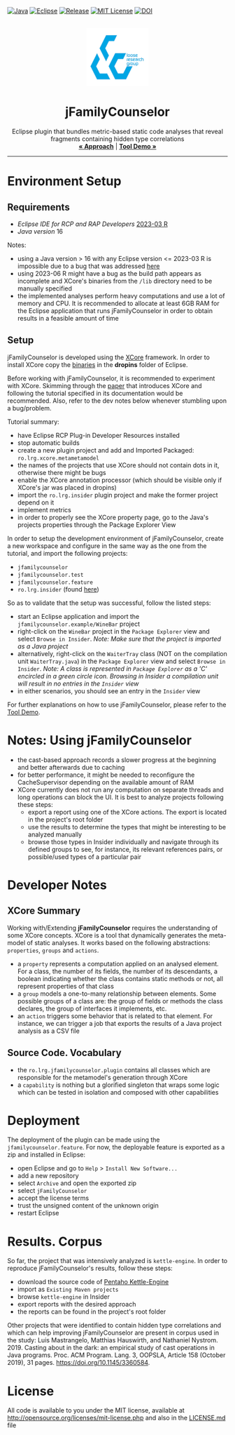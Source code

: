 [java-shield]: https://img.shields.io/badge/Java-ED8B00?style=for-the-badge&logo=java&logoColor=white
[java-url]: https://www.java.com/en/

[eclipse-shield]: https://img.shields.io/badge/Eclipse-2C2255?style=for-the-badge&logo=eclipse&logoColor=white
[eclipse-url]: https://www.eclipse.org/

[release-shield]: https://img.shields.io/github/v/release/SourceCodeCodex/jFamilyCounselor?style=for-the-badge
[release-url]: https://github.com/SourceCodeCodex/jFamilyCounselor/releases

[license-shield]: https://img.shields.io/github/license/othneildrew/Best-README-Template.svg?style=for-the-badge
[license-url]: https://github.com/SourceCodeCodex/jFamilyCounselor/blob/main/LICENSE.md

[![Java][java-shield]][java-url]
[![Eclipse][eclipse-shield]][eclipse-url]
[![Release][release-shield]][release-url]
[![MIT License][license-shield]][license-url]
[![DOI](https://zenodo.org/badge/DOI/10.5281/zenodo.7027355.svg)](https://doi.org/10.5281/zenodo.7027355)



<!-- PROJECT LOGO -->
<br />
<div align="center">
  <a href="http://loose.cs.upt.ro/index.php">
    <img src="docs/images/LRGLogo.png" alt="Logo">
  </a>

  <h1 align="center">jFamilyCounselor</h1>

  <p align="center">
    Eclipse plugin that bundles metric-based static code analyses that reveal fragments containing hidden type correlations
    <br />
    <a href="docs/approach.pdf"><strong>« Approach</strong></a> |
    <a href="docs/tool.pdf"><strong>Tool Demo »</strong></a>
    <br />
    <hr />
  </p>
</div>

<!-- ENVIRONMENT SETUP -->
# Environment Setup

## Requirements

* *Eclipse IDE for RCP and RAP Developers* [2023-03 R](https://www.eclipse.org/downloads/packages/release/2023-03/r/eclipse-ide-rcp-and-rap-developers) 
* *Java version* 16

Notes:
- using a Java version > 16 with any Eclipse version <= 2023-03 R is impossible due to a bug that was addressed [here](https://github.com/eclipse-jdt/eclipse.jdt.core/issues/962)
- using 2023-06 R might have a bug as the build path appears as incomplete and XCore's binaries from the `/lib` directory need to be manually specified
- the implemented analyses perform heavy computations and use a lot of memory and CPU. It is recommended to allocate at least 6GB RAM for the Eclipse application that runs jFamilyCounselor in order to obtain results in a feasible amount of time
## Setup

jFamilyCounselor is developed using the [XCore](https://github.com/SourceCodeCodex/XCore) framework. In order to install XCore copy the [binaries](https://github.com/SourceCodeCodex/XCore/tree/master/latest) in the **dropins** folder of Eclipse. 

Before working with jFamilyCounselor, it is recommended to experiment with XCore. Skimming through the [paper](https://doi.org/10.1109/SANER.2017.7884654) that introduces XCore and following the tutorial specified in its documentation would be recommended. Also, refer to the dev notes below whenever stumbling upon a bug/problem.

Tutorial summary:
- have Eclipse RCP Plug-in Developer Resources installed
- stop automatic builds
- create a new plugin project and add and Imported Packaged: `ro.lrg.xcore.metametamodel`
- the names of the projects that use XCore should not contain dots in it, otherwise there might be bugs
- enable the XCore annotation processor (which should be visible only if XCore's jar was placed in dropins)
- import the `ro.lrg.insider` plugin project and make the former project depend on it 
- implement metrics
- in order to properly see the XCore property page, go to the Java's projects properties through the Package Explorer View

In order to setup the development environment of jFamilyCounselor, create a new workspace and configure in the same way as the one from the tutorial, and import the following projects:
- `jfamilycounselor`
- `jfamilycounselor.test`
- `jfamilycounselor.feature`
- `ro.lrg.insider` (found [here](https://github.com/SourceCodeCodex/XCore))

So as to validate that the setup was successful, follow the listed steps:

- start an Eclipse application and import the `jfamilycounselor.example/WineBar` project
- right-click on the `WineBar` project in the `Package Explorer` view and select `Browse in Insider`. _Note: Make sure that the project is imported as a Java project_
- alternatively, right-click on the `WaiterTray` class (NOT on the compilation unit `WaiterTray.java`) in the `Package Explorer` view and select `Browse in Insider`. _Note: A class is represented in `Package Explorer` as a 'C' encircled in a green circle icon. Browsing in Insider a compilation unit will result in no entries in the `Insider` view_
- in either scenarios, you should see an entry in the `Insider` view

For further explanations on how to use jFamilyCounselor, please refer to the [Tool Demo](docs/tool.pdf).

# Notes: Using jFamilyCounselor

- the cast-based approach records a slower progress at the beginning and better afterwards due to caching
- for better performance, it might be needed to reconfigure the CacheSupervisor depending on the available amount of RAM
- XCore currently does not run any computation on separate threads and long operations can block the UI. It is best to analyze projects following these steps:
  - export a report using one of the XCore actions. The export is located in the project's root folder
  - use the results to determine the types that might be interesting to be analyzed manually
  - browse those types in Insider individually and navigate through its defined groups to see, for instance, its relevant references pairs, or possible/used types of a particular pair

# Developer Notes

## XCore Summary

Working with/Extending  **jFamilyCounselor** requires the understanding of some XCore concepts. XCore is a tool that dynamically generates the meta-model of static analyses. It works based on the following abstractions: `properties`, `groups` and `actions`. 

- a `property` represents a computation applied on an analysed element. For a class, the number of its fields, the number of its descendants, a boolean indicating whether the class contains static methods or not, all represent properties of that class
- a `group` models a one-to-many relationship between elements. Some possible groups of a class are: the group of fields or methods the class declares, the group of interfaces it implements, etc.
- an `action` triggers some behavior that is related to that element. For instance, we can trigger a job that exports the results of a Java project analysis as a CSV file

## Source Code. Vocabulary

- the `ro.lrg.jfamilycounselor.plugin` contains all classes which are responsible for the metamodel's generation through XCore
- a `capability` is nothing but a glorified singleton that wraps some logic which can be tested in isolation and composed with other capabilities

# Deployment

The deployment of the plugin can be made using the `jfamilycounselor.feature`. 
For now, the deployable feature is exported as a zip and installed in Eclipse:
- open Eclipse and go to `Help` > `Install New Software...`
- add a new repository
- select `Archive` and open the exported zip
- select `jFamilyCounselor`
- accept the license terms
- trust the unsigned content of the unknown origin
- restart Eclipse


<!-- RESULTS & CORPUS -->
# Results. Corpus

So far, the project that was intensively analyzed is `kettle-engine`. In order to reproduce jFamilyCounselor's results, follow these steps:

- download the source code of [Pentaho Kettle-Engine](https://github.com/pentaho/pentaho-kettle/tree/1984dc13e773e7f12eb82e771a5ac8cdf86905e6)
- import as `Existing Maven projects`
- browse `kettle-engine` in Insider
- export reports with the desired approach
- the reports can be found in the project's root folder

Other projects that were identified to contain hidden type correlations and which can help improving jFamilyCounselor are present in corpus used in the study: Luis Mastrangelo, Matthias Hauswirth, and Nathaniel Nystrom. 2019. Casting about in the dark: an empirical study of cast operations in Java programs. Proc. ACM Program. Lang. 3, OOPSLA, Article 158 (October 2019), 31 pages. https://doi.org/10.1145/3360584.

<!-- LICENSE -->
# License

All code is available to you under the MIT license, available at http://opensource.org/licenses/mit-license.php and also in the [LICENSE.md](LICENSE.md) file

